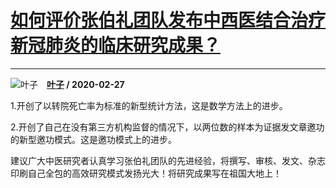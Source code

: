 # [如何评价张伯礼团队发布中西医结合治疗新冠肺炎的临床研究成果？](https://www.zhihu.com/answer/1040295385)

-----------------------------------------------------------------------------

![叶子](https://pic1.zhimg.com/v2-1e21d6935008674d097c41cecb4058f6.jpg?source=1940ef5c "叶子")&emsp;**[叶子](https://www.zhihu.com/people/xie-zi-30-41-64) / 2020-02-27**

1.开创了以转院死亡率为标准的新型统计方法，这是数学方法上的进步。

2.开创了自己在没有第三方机构监督的情况下，以两位数的样本为证据发文章邀功的新型邀功模式。这是邀功模式上的进步。

建议广大中医研究者认真学习张伯礼团队的先进经验，将撰写、审核、发文、杂志印刷自己全包的高效研究模式发扬光大！将研究成果写在祖国大地上！


